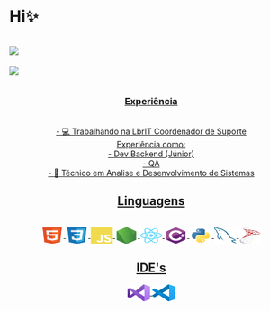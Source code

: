 <!---
DanielaLudwig1/DanielaLudwig1 is a ✨ special ✨ repository because its `README.md` (this file) appears on your GitHub profile.
You can click the Preview link to take a look at your changes.
--->
# Hi✨
 <div>
<p style="display: inline-block;" align="center" >
 <a href="https://github.com/DanielaLudwig1"> 
   <img align= center height="180em" src="https://github-readme-stats.vercel.app/api?username=DanielaLudwig1&show_icons=true&theme=tokyonight&count_private=true&include_all_commits=true">
<br>
<br>
   <img align= center  src="https://github-readme-stats.vercel.app/api/top-langs/?username=DanielaLudwig1&line_height=21&layout=compact&langs_count=6&theme=tokyonight">
 </p>
<br>
</div>


<h3 align=center>Experiência</h3>
<p align=center> 
<br>
- 💻 Trabalhando na LbrIT Coordenador de Suporte
 <br>
 Experiência como:
 <br>
 - Dev Backend (Júnior)
 <br>
 - QA
<br>
 - 🔭 Técnico em Analise e Desenvolvimento de Sistemas
 <br>
</p>
<h2 align=center> Linguagens </h2>
<div style="display: inline_block" align=center><br>
  <img align="center" alt="Dani-HTML" height="30" width="40" src="https://raw.githubusercontent.com/devicons/devicon/master/icons/html5/html5-original.svg">
  <img align="center" alt="Dani-CSS" height="30" width="40" src="https://raw.githubusercontent.com/devicons/devicon/master/icons/css3/css3-original.svg">
  <img align="center" alt="Dani-Js" height="30" width="40" src="https://raw.githubusercontent.com/devicons/devicon/master/icons/javascript/javascript-plain.svg">
  <img align="center" alt="Dani-NODE" height="30" width="40" src="https://raw.githubusercontent.com/devicons/devicon/master/icons/nodejs/nodejs-original.svg">
  <img align="center" alt="Dani-REACT" height="30" width="40" src="https://raw.githubusercontent.com/devicons/devicon/master/icons/react/react-original.svg">
  <img align="center" alt="Dani-C#" height="30" width="40" src="https://raw.githubusercontent.com/devicons/devicon/master/icons/csharp/csharp-original.svg">
  <img align="center" alt="Dani-Python" height="30" width="40" src="https://raw.githubusercontent.com/devicons/devicon/master/icons/python/python-original.svg">
  <img align="center" alt="Dani-MySQL" height="30" width="40" src="https://raw.githubusercontent.com/devicons/devicon/master/icons/mysql/mysql-original.svg">
  <img align="center" alt="Dani-MySQLServer" height="30" width="40" src="https://raw.githubusercontent.com/devicons/devicon/master/icons/microsoftsqlserver/microsoftsqlserver-original.svg">
   <!--<img align="right" alt="Dani-pic" height="150" style="border-radius:50px;" src="https://user-images.githubusercontent.com/127230187/227042992-f884aef7-a58a-47f5-9f2e-5c7e43eaa284.png">
   --->
</div>

<h2 align=center> IDE's </h2>
<div style="display: inline_block" align=center>
  <img align="center" alt="Dani-VisualStudio" height="30" width="40" src="https://raw.githubusercontent.com/devicons/devicon/master/icons/visualstudio/visualstudio-original.svg">
  <img align="center" alt="Dani-VSCode" height="30" width="40" src="https://raw.githubusercontent.com/devicons/devicon/master/icons/vscode/vscode-original.svg">
</div>
  
  
  <div>
    
 </div>
